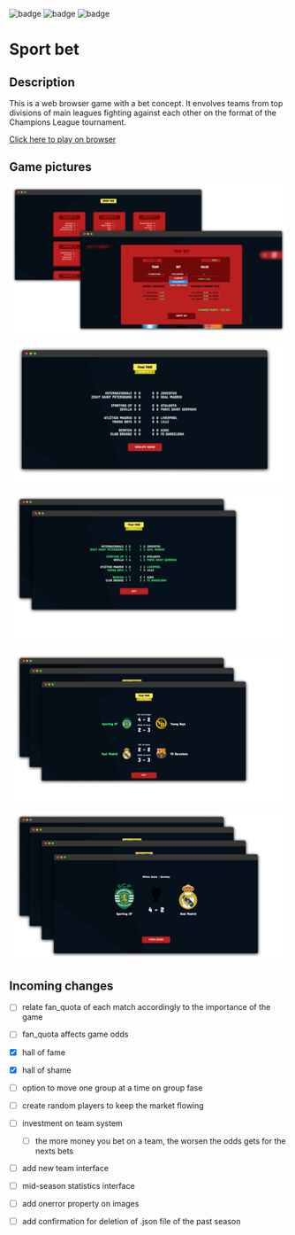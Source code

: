 
![badge](https://img.shields.io/static/v1?label=Development%20status&message=paused&color=red) ![badge](https://img.shields.io/static/v1?label=Vercel%20deploy%20status&message=Online&color=green) ![badge](https://img.shields.io/static/v1?label=Heroku%20database%20status&message=Online&color=green)

# Sport bet

## Description

This is a web browser game with a bet concept. It envolves teams from top divisions of main leagues fighting against each other on the format of the Champions League tournament.

[Click here to play on browser](https://sport-bet.vercel.app/)

## Game pictures

![picture 1](./screenshots/pic1.png)  

![picture 2](./screenshots/pic2.png)

![picture 3](./screenshots/pic3.png)

![picture 4](./screenshots/pic4.png)

![picture 5](./screenshots/pic5.png)

## Incoming changes 

- [ ] relate fan_quota of each match accordingly to the importance of the game
- [ ] fan_quota affects game odds
- [x] hall of fame
- [x] hall of shame
- [ ] option to move one group at a time on group fase 
- [ ] create random players to keep the market flowing
- [ ] investment on team system
  - [ ] the more money you bet on a team, the worsen the odds gets for the nexts bets
- [ ] add new team interface
- [ ] mid-season statistics interface
- [ ] add onerror property on images
- [ ] add confirmation for deletion of .json file of the past season


